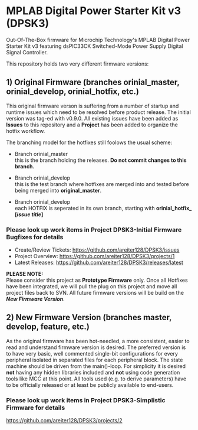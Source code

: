 # MPLAB Digital Power Starter Kit v3 (DPSK3)

Out-Of-The-Box firmware for Microchip Technology's MPLAB Digital Power Starter Kit v3 featuring dsPIC33CK Switched-Mode Power Supply Digital Signal Controller.

This repository holds two very different firmware versions:

## 1) Original Firmware (branches orinial_master, orinial_develop, orinial_hotfix, etc.)  
This original firmware verson is suffering from a number of startup and runtime issues which need to be resolved before product release. 
The initial version was tag-ed with v0.9.0.
All existing issues have been added as **Issues** to this repository and a **Project** has been added to organize the hotfix workflow.

The branching model for the hotfixes still foolows the usual scheme:

* Branch orinial_master  
    this is the branch holding the releases. **Do not commit changes to this branch.**

* Branch orinial_develop  
    this is the test branch where hotfixes are merged into and tested before being merged into __original_master__. 

* Branch orinial_develop  
    each HOTFIX is seperated in its own branch, starting with **orinial_hotfix_ [_issue title_]**  
	
### Please look up work items in **Project DPSK3-Initial Firmware Bugfixes** for details  
* Create/Review Tickets: https://github.com/areiter128/DPSK3/issues
* Project Overview: https://github.com/areiter128/DPSK3/projects/1
* Latest Releases:  https://github.com/areiter128/DPSK3/releases/latest

**PLEASE NOTE:**  
Please consider this project as **Prototype Firmware** only. Once all Hotfixes have been integrated, we will pull the plug on this project and move all project files back to SVN. All future firmware versions will be build on the **_New Firmware Version_**.


## 2) New Firmware Version (branches master, develop, feature, etc.)  
As the original firmware has been hot-needled, a more consistent, easier to read and understand firmware version is desired.
The preferred version is to have very basic, well commented single-bit configurations for every peripheral isolated in separated files for each peripheral block.
The state machine should be driven from the main()-loop. 
For simplicity it is desired **not** having any hidden libraries included and **not** using code generation tools like MCC at this point. 
All tools used (e.g. to derive parameters) have to be officially released or at least be publicly available to end-users.

### Please look up work items in **Project DPSK3-Simplistic Firmware** for details  
https://github.com/areiter128/DPSK3/projects/2
